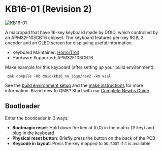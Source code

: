 # KB16-01 (Revision 2)

![KB16-01](https://i.imgur.com/lpq47ELh.png)

A macropad that have 16-key keyboard made by DOIO, which controlled by an APM32F103CBT6 chipset. The keyboard features per-key RGB, 3 encoder and an OLED screen for displaying useful information.

* Keyboard Maintainer: [HorrorTroll](https://github.com/HorrorTroll)
* Hardware Supported: APM32F103CBT6

Make example for this keyboard (after setting up your build environment):

     qmk compile -kb doio/kb16_no_logo/rev2 -km vial

See the [build environment setup](https://docs.qmk.fm/#/getting_started_build_tools) and the [make instructions](https://docs.qmk.fm/#/getting_started_make_guide) for more information. Brand new to QMK? Start with our [Complete Newbs Guide](https://docs.qmk.fm/#/newbs).

## Bootloader

Enter the bootloader in 3 ways:

* **Bootmagic reset**: Hold down the key at (0,0) in the matrix (1! key) and plug in the keyboard
* **Physical reset button**: Briefly press the button on the back of the PCB
* **Keycode in layout**: Press the key mapped to `QK_BOOT` if it is available
